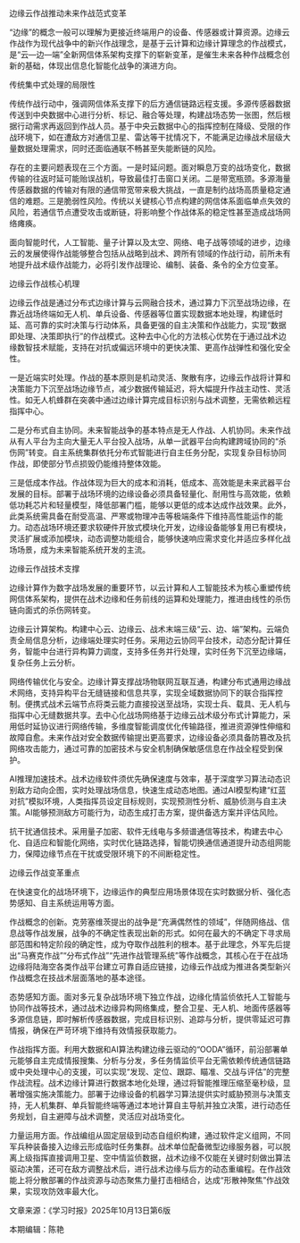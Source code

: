 边缘云作战推动未来作战范式变革

“边缘”的概念一般可以理解为更接近终端用户的设备、传感器或计算资源。边缘云作战作为现代战争中的新兴作战理念，是基于云计算和边缘计算理念的作战模式，是“云—边—端”全新网信体系架构支撑下的崭新变革，是催生未来各种作战概念创新的基础，体现出信息化智能化战争的演进方向。

传统集中式处理的局限性

传统作战行动中，强调网信体系支撑下的后方通信链路远程支援。多源传感器数据传送到中央数据中心进行分析、标记、融合等处理，构建战场态势一张图，然后根据行动需求再返回到作战人员。基于中央云数据中心的指挥控制在降级、受限的作战环境下，如在遭敌方对通信卫星、雷达等干扰情况下，不能满足边缘战术层级大量数据处理需求，同时还面临通联不畅甚至失能断链的风险。

存在的主要问题表现在三个方面。一是时延问题。面对瞬息万变的战场变化，数据传输的往返时延可能贻误战机，导致最佳打击窗口关闭。二是带宽瓶颈。多源海量传感器数据的传输对有限的通信带宽带来极大挑战，一直是制约战场高质量稳定通信的难题。三是脆弱性风险。传统以关键核心节点构建的网信体系面临单点失效的风险，若通信节点遭受攻击或断链，将影响整个作战体系的稳定性甚至造成战场网络瘫痪。

面向智能时代，人工智能、量子计算以及太空、网络、电子战等领域的进步，边缘云的发展使得作战能够整合包括从战略到战术、跨所有领域的作战行动，前所未有地提升战术级作战能力，必将引发作战理论、编制、装备、条令的全方位变革。

边缘云作战核心机理

边缘云作战是通过分布式边缘计算与云网融合技术，通过算力下沉至战场边缘，在靠近战场终端如无人机、单兵设备、传感器等位置实现数据本地处理，构建低时延、高可靠的实时决策与行动体系，具备更强的自主决策和作战能力，实现“数据即处理、决策即执行”的作战模式。这种去中心化的方法核心优势在于通过战术边缘数智技术赋能，支持在对抗或偏远环境中的更快决策、更高作战弹性和强化安全性。

一是近端实时处理。作战的基本原则是机动灵活、聚散有序，边缘云作战将计算和决策能力下沉至战场边缘节点，减少数据传输延迟，将大幅提升作战主动性、灵活性。如无人机蜂群在突袭中通过边缘计算完成目标识别与战术调整，无需依赖远程指挥中心。

二是分布式自主协同。未来智能战争的基本特点是无人作战、人机协同。未来作战从有人平台为主向大量无人平台投入战场，从单一武器平台向构建跨域协同的“杀伤网”转变。自主系统集群依托分布式智能进行自主任务分配，实现复杂目标协同作战，即使部分节点损毁仍能维持整体效能。

三是低成本作战。作战体现为巨大的成本和消耗，低成本、高效能是未来武器平台发展的目标。部署于战场环境的边缘设备必须具备轻量化、耐用性与高效能，依赖低功耗芯片和轻量模型，降低部署门槛，能够以更低的成本达成作战效果。此外，此类系统需具备在耐受高温、严寒或物理冲击等极端条件下维持高性能运作的能力。动态战场环境还要求软硬件开放式模块化开发，边缘设备能够复用已有模块，灵活扩展或添加模块，动态调整功能组合，能够快速响应需求变化并适应多样化战场场景，成为未来智能系统开发的主流。

边缘云作战技术支撑

边缘计算作为数字战场发展的重要环节，以云计算和人工智能技术为核心重塑传统网信体系架构，提供在战术边缘和任务前线的运算和处理能力，推进由线性的杀伤链向面式的杀伤网转变。

边缘云计算架构。构建中心云、边缘云、战术末端三级“云、边、端”架构。云端负责全局信息分析，边缘端处理实时任务。采用边云协同平台技术，动态分配计算任务，智能中台进行异构算力调度，支持多任务并行处理，实时任务下沉至边缘端，复杂任务上云分析。

网络传输优化与安全。边缘计算支撑战场物联网互联互通，构建分布式通用边缘战术网络，支持异构平台无缝链接和信息共享，实现全域数据协同下的联合指挥控制。便携式战术云端节点将类云能力直接投送至战场，实现士兵、载具、无人机与指挥中心无缝数据共享。去中心化战场网络基于边缘云战术级分布式计算能力，采用低时延协议进行网络传输，多维度智能调度优化传输路径，推进资源弹性伸缩和故障自愈。未来作战对安全数据传输提出更高要求，边缘设备必须具备防篡改及抗网络攻击能力，通过可靠的加密技术与安全机制确保敏感信息在作战全程受到保护。

AI推理加速技术。战术边缘软件须优先确保速度与效率，基于深度学习算法动态识别敌方动向企图，实时处理战场信息，快速生成动态地图。通过AI模型构建“红蓝对抗”模拟环境，人类指挥员设定目标规则，实现预测性分析、威胁侦测与自主决策。AI能够预测敌方可能行为，动态生成打击方案，提供备选方案并评估风险。

抗干扰通信技术。采用量子加密、软件无线电与多频谱通信等技术，构建去中心化、自适应和智能化网络，实时优化链路选择，智能切换通信通道提升动态组网能力，保障边缘节点在干扰或受限环境下的不间断稳定性。

边缘云作战变革重点

在快速变化的战场环境下，边缘运作的典型应用场景体现在实时数据分析、强化态势感知、自主系统运用等方面。

作战概念的创新。克劳塞维茨提出的战争是“充满偶然性的领域”，伴随网络战、信息战等作战发展，战争的不确定性表现出新的形式。如何在最大的不确定下寻求局部范围和特定阶段的确定性，成为夺取作战胜利的根本。基于此理念，外军先后提出“马赛克作战”“分布式作战”“先进作战管理系统”等作战概念，其核心在于在战场边缘将陆海空各类作战平台建立可靠自适应链接，边缘云作战成为推进各类型新兴作战概念在技战术层面落地的基本途径。

态势感知方面。面对多元复杂战场环境下独立作战，边缘化情监侦依托人工智能与协同作战等技术，通过战术边缘异构网络集成，整合卫星、无人机、地面传感器等多源信息链，即时解析传感器数据，完成目标识别、追踪与分析，提供零延迟可靠情报，确保在严苛环境下维持有效情报获取能力。

作战指挥方面。利用大数据和AI算法构建边缘云驱动的“OODA”循环，前沿部署单元能够自主完成情报搜集、分析与分发，多任务情监侦平台无需依赖传统通信链路或中央处理中心的支援，可以实现“发现、定位、跟踪、瞄准、交战与评估”的完整作战流程。战术边缘计算进行数据本地化处理，通过将智能推理压缩至毫秒级，显著增强实施决策能力。部署于边缘设备的机器学习算法提供实时威胁预测与决策支持，无人机集群、单兵智能终端等通过本地计算自主导航并独立决策，进行动态任务规划，自主避障与战术调整，灵活应对战场变化。

力量运用方面。作战编组从固定层级到动态自组织构建，通过软件定义组网，不同军兵种装备接入边缘云形成临时任务集群。战术单位配备微型边缘服务器，可以脱离上级指挥直接调用卫星、空中情监侦数据，战术边缘不仅能在关键时刻做出算法驱动决策，还可在敌方调整战术后，进行战术边缘与后方的动态重编程。在作战效能上将分散部署的作战资源与动态聚焦力量打击相结合，达成“形散神聚焦”作战效果，实现攻防效率最大化。


文章来源：《学习时报》2025年10月13日第6版

本期编辑：陈艳

